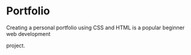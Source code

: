 # Portfolio
Creating a personal portfolio using CSS and HTML is a popular beginner web development

project.
